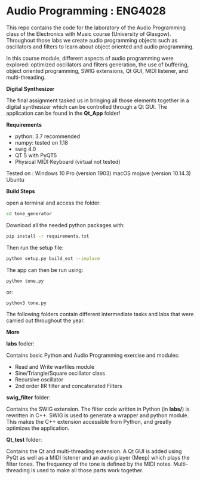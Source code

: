 # Audio Programming : ENG4028

This repo contains the code for the laboratory of the Audio Programming class of the Electronics with Music course (University of Glasgow). Throughout those labs we create audio programming objects such as oscillators and filters to learn about object oriented and audio programming.

In this course module, different aspects of audio programming were explored: optimized oscillators and filters generation, the use of buffering, object oriented programming, SWIG extensions, Qt GUI, MIDI listener, and multi-threading.

**Digital Synthesizer** 

The final assignment tasked us in bringing all those elements together in a digital synthesizer which can be controlled through a Qt GUI. The application can be found in the **Qt_App** folder!

**Requirements**

* python: 3.7 recommended
* numpy: tested on 1.18
* swig 4.0
* QT 5 with PyQT5
* Physical MIDI Keyboard (virtual not tested)

Tested on : 
Windows 10 Pro (version 1903)
macOS mojave (version 10.14.3)
Ubuntu 

**Build Steps**

open a terminal and access the folder:

```bash
cd tone_generator
```

Download all the needed python packages with:

```bash
pip install -r requirements.txt
```

Then run the setup file:

```bash
python setup.py build_ext --inplace
```

The app can then be run using:

```
python tone.py
```
or:

```
python3 tone.py
```

The following folders contain different intermediate tasks and labs that were carried out throughout the year.

**More**

**labs** fodler: 

Contains basic Python and Audio Programming exercise and modules:
 * Read and Write wavfiles module
 * Sine/Triangle/Square oscillator class
 * Recursive oscillator
 * 2nd order IIR filter and concatenated Filters
 
**swig_filter** folder: 

Contains the SWIG extension. The filter code written in Python (in **labs/**) is rewritten in C++. SWIG is used to generate a wrapper and python module. This makes the C++ extension accessible from Python, and greatly optimizes the application.

**Qt_test** folder: 

Contains the Qt and multi-threading extension. A Qt GUI is added using PyQt as well as a MIDI listener and an audio player (Meep) which plays the filter tones. The frequency of the tone is defined by the MIDI notes. Multi-threading is used to make all those parts work together.



